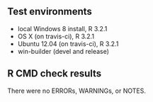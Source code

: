 ## Test environments
* local Windows 8 install, R 3.2.1
* OS X (on travis-ci), R 3.2.1
* Ubuntu 12.04 (on travis-ci), R 3.2.1
* win-builder (devel and release)

## R CMD check results
There were no ERRORs, WARNINGs, or NOTES. 
